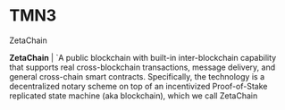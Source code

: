 # TMN3
ZetaChain

**ZetaChain** | `A public blockchain with built-in inter-blockchain capability that supports real cross-blockchain transactions, message delivery, and general cross-chain smart contracts. Specifically, the technology is a decentralized notary scheme on top of an incentivized Proof-of-Stake replicated state machine (aka blockchain), which we call ZetaChain
